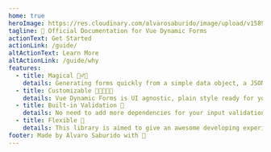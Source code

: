 ```yaml
---
home: true
heroImage: https://res.cloudinary.com/alvarosaburido/image/upload/v1589993773/portfolio/web/vue-dynamic-forms/open-graph-preview_kv4glm.png
tagline: 📑 Official Documentation for Vue Dynamic Forms
actionText: Get Started
actionLink: /guide/
altActionText: Learn More
altActionLink: /guide/why
features:
  - title: Magical 🧞‍♂️✨
    details: Generating forms quickly from a simple data object, a JSON string or the response from an ajax call using only a DynamicForm component, yup, that easily.
  - title: Customizable 🧑‍🎤👩🏻‍🎤
    details: Vue Dynamic Forms is UI agnostic, plain style ready for you to customize, or you can import one of the default themes
  - title: Built-in Validation 🦾
    details: No need to add more dependencies for your input validations, Vue Dynamic Forms comes with a pretty solid built-in validations to make your life and your project easier.
  - title: Flexible 🤸
    details: This library is aimed to give an awesome developing experience, you need a really custom input type that is not in the library? Create your own and  attach it vía scoped slots.
footer: Made by Alvaro Saburido with 💚
---
```

